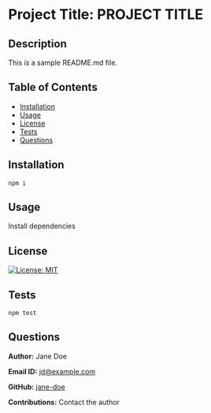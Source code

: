 
# Project Title: PROJECT TITLE

## Description
This is a sample README.md file.
    
## Table of Contents
    
* [Installation](#installation)
* [Usage](#usage)
* [License](#license)
* [Tests](#tests)
* [Questions](#questions)
    

## Installation
` npm i `

## Usage
Install dependencies
    
## License
[![License: MIT](https://img.shields.io/badge/License-MIT-yellow.svg)](https://opensource.org/licenses/MIT)
    
## Tests
` npm test `
    
## Questions
**Author:** Jane Doe

**Email ID:** jd@example.com

**GitHub:** [jane-doe](https://github.com/jane-doe)

**Contributions:** Contact the author
    